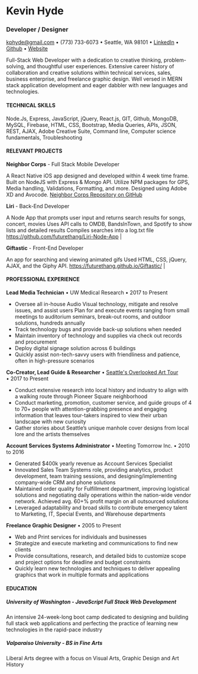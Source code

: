 # Kevin Hyde
### Developer / Designer

kphyde@gmail.com • 
(773) 733-6073 • 
Seattle, WA 98101 • 
[LinkedIn](https://linkedin.com/in/kevin-hyde-54a71416/) • 
[Github](https://github.com/futurethang) • 
[Website](https://www.kevindesignhyde.com/)

Full-Stack Web Developer with a dedication to creative thinking, problem-solving, and thoughtful user experiences. Extensive career history of collaboration and creative solutions within technical services, sales, business enterprise, and freelance graphic design. Well versed in MERN stack application development and eager dabbler with new languages and technologies. 

#### TECHNICAL SKILLS 
Node.Js, Express, JavaScript, jQuery, React.js, GIT, Github, MongoDB, MySQL, Firebase, HTML, CSS, Bootstrap, Media Queries, APIs, JSON, REST, AJAX, Adobe Creative Suite, Command line, Computer science fundamentals, Troubleshooting

#### RELEVANT PROJECTS
**Neighbor Corps** - Full Stack Mobile Developer

A React Native iOS app designed and developed within 4 week time frame. Built on NodeJS with Express & Mongo API. Utilize NPM packages for GPS, Media handling, Validations, Formatting, and more. Designed using Adobe XD and Avocode.
[Neighbor Corps Repository on GitHub](https://github.com/UWBC-Final-Project/Neighbor-Corps-React-Native)

**Liri** - Back-End Developer

A Node App that prompts user input and returns search results for songs, concert, movies
Uses API calls to OMDB, BandsInTown, and Spotify to show lists and detailed results
Compiles searches into a log.txt file
https://github.com/futurethang/Liri-Node-App | 

**Giftastic** - Front-End Developer

An app for searching and viewing animated gifs
Used HTML, CSS, jQuery, AJAX, and the Giphy API.
https://futurethang.github.io/Giftastic/ | 

#### PROFESSIONAL EXPERIENCE
**Lead Media Technician** • UW Medical Research • 2017 to Present
* Oversee all in-house Audio Visual technology, mitigate and resolve issues, and assist users
Plan for and execute events ranging from small meetings to auditorium seminars, break-out rooms, and outdoor solutions, hundreds annually
* Track technology bugs and provide back-up solutions when needed
* Maintain inventory of technology and supplies via check out records and procurement
* Deploy digital signage solution across 6 buildings
* Quickly assist non-tech-savvy users with friendliness and patience, often in high-pressure scenarios

**Co-Creator, Lead Guide & Researcher** • [Seattle's Overlooked Art Tour](http://www.overlookedarttour.com/) • 2017 to Present
* Conduct extensive research into local history and industry to align with a walking route through Pioneer Square neighborhood
* Conduct marketing, promotion, customer service, and guide groups of 4 to 70+ people with attention-grabbing presence and engaging information that leaves tour-takers inspired to view their urban landscape with new curiosity
* Gather stories about Seattle’s unique manhole cover designs from local lore and the artists themselves

**Account Services Systems Administrator** • Meeting Tomorrow Inc. • 2010 to 2016
* Generated $400k yearly revenue as Account Services Specialist
* Innovated Sales Team Systems role, providing analytics, product development, team training sessions, and designing/implementing company-wide CRM and phone solutions
* Maintained order quality for Fulfillment department, improving logistical solutions and negotiating daily operations within the nation-wide vendor network. Achieved avg. 60+% profit margin on all outsourced solutions
* Leveraged adaptability and broad skills to contribute emergency talent to Marketing, IT, Special Events, and Warehouse departments

**Freelance Graphic Designer** • 2005 to Present
* Web and Print services for individuals and businesses
* Strategize and execute marketing and communications to find new clients
* Provide consultations, research, and detailed bids to customize scope and project options for deadline and budget constraints
* Quickly learn new technologies and techniques to deliver appealing graphics that work in multiple formats and applications

#### EDUCATION
##### University of Washington - JavaScript Full Stack Web Development
An intensive 24-week-long boot camp dedicated to designing and building full stack web applications and perfecting the practice of learning new technologies in the rapid-pace industry

##### Valparaiso University - BS in Fine Arts
Liberal Arts degree with a focus on Visual Arts, Graphic Design and Art History
